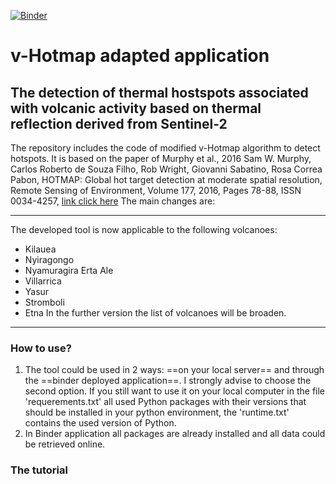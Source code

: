 [![Binder](https://mybinder.org/badge_logo.svg)](https://mybinder.org/v2/gh/kedich22/Hotmap/main?labpath=Hotmap_improved_2.ipynb)
# v-Hotmap adapted application
## The detection of thermal hostspots associated with volcanic activity based on thermal reflection derived from Sentinel-2

The repository includes the code of modified v-Hotmap algorithm to detect hotspots. It is based on the paper of Murphy et al., 2016
Sam W. Murphy, Carlos Roberto de Souza Filho, Rob Wright, Giovanni Sabatino, Rosa Correa Pabon,
HOTMAP: Global hot target detection at moderate spatial resolution, Remote Sensing of Environment, Volume 177, 2016, Pages 78-88, ISSN 0034-4257,
[link click here](https://doi.org/10.1016/j.rse.2016.02.027)
The main changes are:

---
The developed tool is now applicable to the following volcanoes:
- Kilauea
- Nyiragongo 
- Nyamuragira Erta Ale
- Villarrica 
- Yasur 
- Stromboli
- Etna
In the further version the list of volcanoes will be broaden.
---
### How to use?
1. The tool could be used in 2 ways: ==on your local server== and through the ==binder deployed application==. I strongly advise to choose the second option.
If you still want to use it on your local computer in the file 'requerements.txt' all used Python packages with their versions that should be installed in your python environment, the 'runtime.txt' contains the used version of Python.
2. In Binder application all packages are already installed and all data could be retrieved online.

### The tutorial




